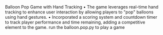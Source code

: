 Balloon Pop Game with Hand Tracking 
• The game leverages real-time hand tracking to enhance user interaction by allowing players to "pop" balloons using
hand gestures.
• Incorporated a scoring system and countdown timer to track player performance and time remaining, adding a competitive
element to the game.
run the balloon.pop.py to play a game
